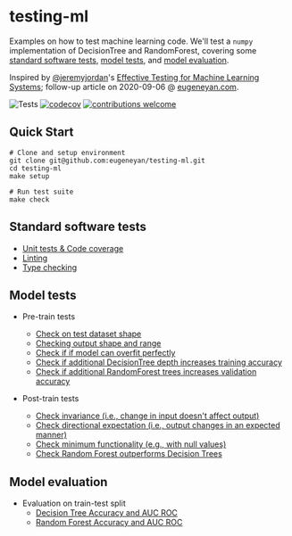 # testing-ml


Examples on how to test machine learning code. We'll test a `numpy` implementation of DecisionTree and RandomForest, covering some [standard software tests](https://github.com/eugeneyan/testing-ml#standard-software-tests), [model tests](https://github.com/eugeneyan/testing-ml#model-tests), and [model evaluation](https://github.com/eugeneyan/testing-ml#model-evaluation).

Inspired by [@jeremyjordan](https://twitter.com/jeremyjordan)'s [Effective Testing for Machine Learning Systems](https://www.jeremyjordan.me/testing-ml/); follow-up article on 2020-09-06 @ [eugeneyan.com](https://eugeneyan.com/writing/).

![Tests](https://github.com/eugeneyan/testing-ml/workflows/Tests/badge.svg?branch=master) [![codecov](https://codecov.io/gh/eugeneyan/testing-ml/branch/master/graph/badge.svg)](https://codecov.io/gh/eugeneyan/testing-ml) [![contributions welcome](https://img.shields.io/badge/contributions-welcome-brightgreen.svg?style=flat)](https://github.com/eugeneyan/testing-ml/pulls)

## Quick Start
```
# Clone and setup environment
git clone git@github.com:eugeneyan/testing-ml.git
cd testing-ml
make setup

# Run test suite
make check
```

## Standard software tests
- [Unit tests & Code coverage](https://github.com/eugeneyan/testing-ml/blob/master/Makefile#L17)
- [Linting](https://github.com/eugeneyan/testing-ml/blob/master/Makefile#L23)
- [Type checking](https://github.com/eugeneyan/testing-ml/blob/master/Makefile#L20)


## Model tests
- Pre-train tests
	- [Check on test dataset shape](https://github.com/eugeneyan/testing-ml/blob/master/tests/data_prep/test_prep_titanic.py#L5)
	- [Checking output shape and range](https://github.com/eugeneyan/testing-ml/blob/master/tests/tree/test_decision_tree.py#L91)
	- [Check if if model can overfit perfectly](https://github.com/eugeneyan/testing-ml/blob/master/tests/tree/test_decision_tree.py#L114)
	- [Check if additional DecisionTree depth increases training accuracy](https://github.com/eugeneyan/testing-ml/blob/master/tests/tree/test_decision_tree.py#L136)
	- [Check if additional RandomForest trees increases validation accuracy](https://github.com/eugeneyan/testing-ml/blob/master/tests/tree/test_random_forest.py#L27)

- Post-train tests
	- [Check invariance (i.e., change in input doesn't affect output)](https://github.com/eugeneyan/testing-ml/blob/master/tests/tree/test_decision_tree.py#L154)
	- [Check directional expectation (i.e., output changes in an expected manner)](https://github.com/eugeneyan/testing-ml/blob/master/tests/tree/test_decision_tree.py#L215)
	- [Check minimum functionality (e.g., with null values)](https://github.com/eugeneyan/testing-ml/blob/master/tests/tree/test_decision_tree.py#L276)
	- [Check Random Forest outperforms Decision Trees](https://github.com/eugeneyan/testing-ml/blob/master/tests/tree/test_random_forest.py#L45)

	
## Model evaluation
- Evaluation on train-test split
	- [Decision Tree Accuracy and AUC ROC](https://github.com/eugeneyan/testing-ml/blob/master/tests/tree/test_decision_tree.py#L325)
	- [Random Forest Accuracy and AUC ROC](https://github.com/eugeneyan/testing-ml/blob/master/tests/tree/test_random_forest.py#L68)
